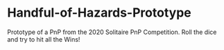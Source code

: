 # Handful-of-Hazards-Prototype
Prototype of a PnP from the 2020 Solitaire PnP Competition. Roll the dice and try to hit all the Wins!
